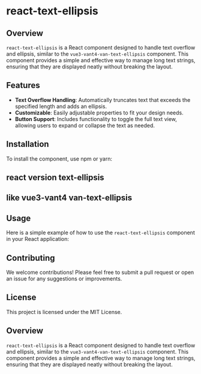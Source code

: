 # react-text-ellipsis

## Overview

`react-text-ellipsis` is a React component designed to handle text overflow and ellipsis, similar to the `vue3-vant4-van-text-ellipsis` component. This component provides a simple and effective way to manage long text strings, ensuring that they are displayed neatly without breaking the layout.

## Features

- **Text Overflow Handling**: Automatically truncates text that exceeds the specified length and adds an ellipsis.
- **Customizable**: Easily adjustable properties to fit your design needs.
- **Button Support**: Includes functionality to toggle the full text view, allowing users to expand or collapse the text as needed.

## Installation

To install the component, use npm or yarn:

## react version text-ellipsis

## like vue3-vant4 van-text-ellipsis

## Usage

Here is a simple example of how to use the `react-text-ellipsis` component in your React application:

## Contributing

We welcome contributions! Please feel free to submit a pull request or open an issue for any suggestions or improvements.

## License

This project is licensed under the MIT License.

## Overview

`react-text-ellipsis` is a React component designed to handle text overflow and ellipsis, similar to the `vue3-vant4-van-text-ellipsis` component. This component provides a simple and effective way to manage long text strings, ensuring that they are displayed neatly without breaking the layout.

